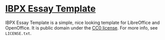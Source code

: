 # [IBPX Essay Template](https://github.com/IBPX/IBPXEssayTemplate)
IBPX Essay Template is a simple, nice looking template for LibreOffice and OpenOffice.
It is public domain under the [CC0 license](http://creativecommons.org/publicdomain/zero/1.0/). For more info, see `LICENSE.txt`.
